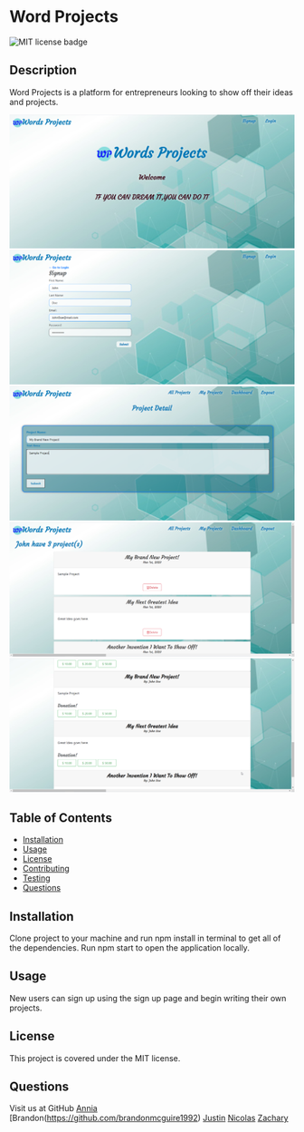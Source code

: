 # Word Projects
![MIT license badge](https://img.shields.io/badge/license-MIT-green)

## Description

Word Projects is a platform for entrepreneurs looking to show off their ideas and projects.

![Home Page](./assets/screenshots/homepage.png)
![Signup Page](./assets/screenshots/signup.png)
![Dashboard Page](./assets/screenshots/dashboard.png)
![My Projects Page](./assets/screenshots/myproject.png)
![All Projects Page](./assets/screenshots/allproject.png)

## Table of Contents
  * [Installation](#installation)
  * [Usage](#usage)
  * [License](#license)
  * [Contributing](#contributing)
  * [Testing](#testing)
  * [Questions](#questions)

## Installation
  Clone project to your machine and run npm install in terminal to get all of the dependencies. Run npm start to open the application locally.

## Usage
  New users can sign up using the sign up page and begin writing their own projects.

## License 
  This project is covered under the MIT license.

## Questions
  Visit us at GitHub
  [Annia](https://github.com/anniavd)  
  [Brandon(https://github.com/brandonmcguire1992)
  [Justin](https://github.com/jeoldmixon)
  [Nicolas](https://github.com/NIKO09ES)
  [Zachary](https://github.com/ZachWagner1)